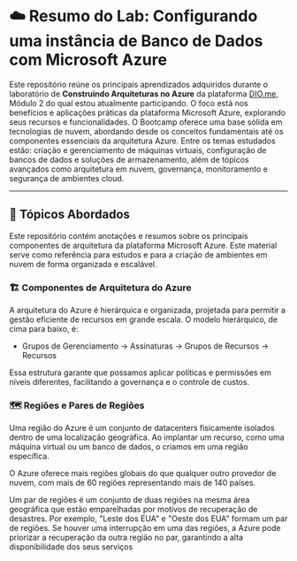 # ☁️ Resumo do Lab: Configurando uma instância de Banco de Dados com Microsoft Azure
Este repositório reúne os principais aprendizados adquiridos durante o laboratório de **Construindo Arquiteturas no Azure** da plataforma [DIO.me](https://web.dio.me), Módulo 2 do qual estou atualmente participando.
O foco está nos benefícios e aplicações práticas da plataforma Microsoft Azure, explorando seus recursos e funcionalidades.
O Bootcamp oferece uma base sólida em tecnologias de nuvem, abordando desde os conceitos fundamentais até os componentes essenciais da arquitetura Azure. Entre os temas estudados estão: criação e gerenciamento de máquinas virtuais, configuração de bancos de dados e soluções de armazenamento, além de tópicos avançados como arquitetura em nuvem, governança, monitoramento e segurança de ambientes cloud. 

---

## 📘 Tópicos Abordados
Este repositório contém anotações e resumos sobre os principais componentes de arquitetura da plataforma Microsoft Azure. 
Este material serve como referência para estudos e para a criação de ambientes em nuvem de forma organizada e escalável.

### 🏗️ Componentes de Arquitetura do Azure
A arquitetura do Azure é hierárquica e organizada, projetada para permitir a gestão eficiente de recursos em grande escala. O modelo hierárquico, de cima para baixo, é:
- Grupos de Gerenciamento → Assinaturas → Grupos de Recursos → Recursos

Essa estrutura garante que possamos aplicar políticas e permissões em níveis diferentes, facilitando a governança e o controle de custos.

### 🗺️ Regiões e Pares de Regiões
Uma região do Azure é um conjunto de datacenters fisicamente isolados dentro de uma localização geográfica. Ao implantar um recurso, como uma máquina virtual ou um banco de dados, o criamos em uma região específica.

O Azure oferece mais regiões globais do que qualquer outro provedor de nuvem, com mais de 60 regiões representando mais de 140 países.

Um par de regiões é um conjunto de duas regiões na mesma área geográfica que estão emparelhadas por motivos de recuperação de desastres. Por exemplo, "Leste dos EUA" e "Oeste dos EUA" formam um par de regiões.
Se houver uma interrupção em uma das regiões, a Azure pode priorizar a recuperação da outra região no par, garantindo a alta disponibilidade dos seus serviços
